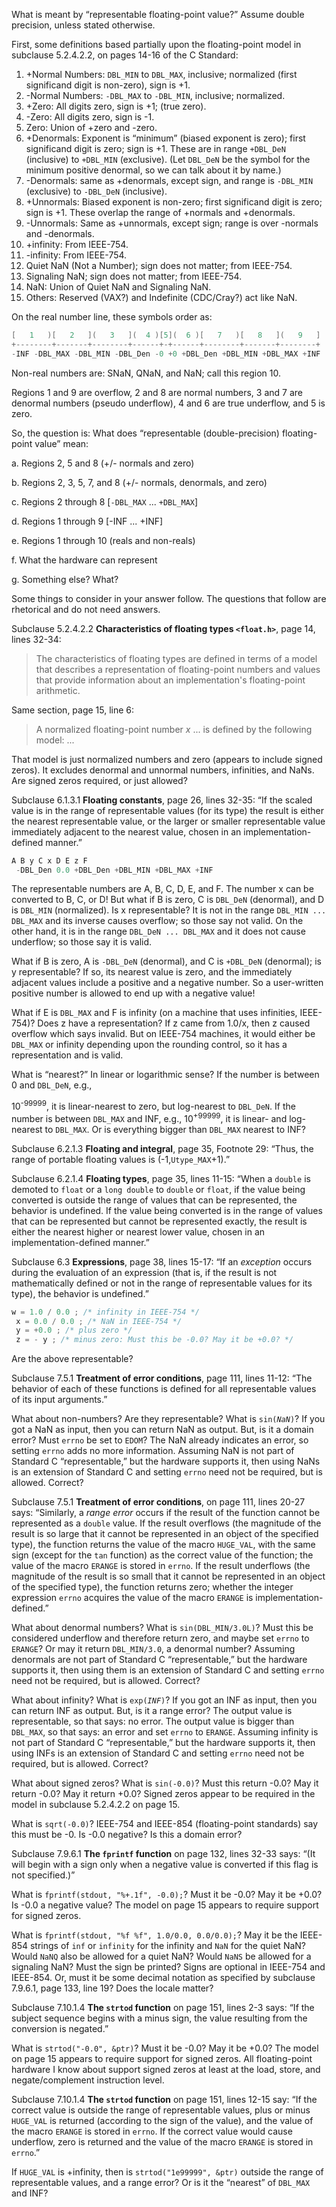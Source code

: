 What is meant by “representable floating-point value?” Assume double precision,
unless stated otherwise.

First, some definitions based partially upon the floating-point model in
subclause 5.2.4.2.2, on pages 14-16 of the C Standard:

1. \+Normal Numbers: `DBL_MIN` to `DBL_MAX`, inclusive; normalized (first significand digit is non-zero), sign is \+1.
2. -Normal Numbers: `-DBL_MAX` to `-DBL_MIN`, inclusive; normalized.
3. \+Zero: All digits zero, sign is \+1; (true zero).
4. -Zero: All digits zero, sign is -1.
5. Zero: Union of \+zero and -zero.
6. \+Denormals: Exponent is “minimum” (biased exponent is zero); first significand digit is zero; sign is \+1. These are in range `+DBL_DeN` (inclusive) to `+DBL_MIN` (exclusive). (Let `DBL_DeN` be the symbol for the minimum positive denormal, so we can talk about it by name.)
7. -Denormals: same as \+denormals, except sign, and range is `-DBL_MIN` (exclusive) to `-DBL_DeN` (inclusive).
8. \+Unnormals: Biased exponent is non-zero; first significand digit is zero; sign is \+1. These overlap the range of \+normals and \+denormals.
9. -Unnormals: Same as \+unnormals, except sign; range is over -normals and -denormals.
10. \+infinity: From IEEE-754.
11. -infinity: From IEEE-754.
12. Quiet NaN (Not a Number); sign does not matter; from IEEE-754.
13. Signaling NaN; sign does not matter; from IEEE-754.
14. NaN: Union of Quiet NaN and Signaling NaN.
15. Others: Reserved (VAX?) and Indefinite (CDC/Cray?) act like NaN.

On the real number line, these symbols order as:

```c
[   1   )[   2   ](   3   ](  4 )[5](  6 )[   7   )[   8   ](   9   ]
+--------+-------+--------+------+-+------+--------+-------+--------+
-INF -DBL_MAX -DBL_MIN -DBL_Den -0 +0 +DBL_Den +DBL_MIN +DBL_MAX +INF
```

Non-real numbers are: SNaN, QNaN, and NaN; call this region 10\.

Regions 1 and 9 are overflow, 2 and 8 are normal numbers, 3 and 7 are denormal
numbers (pseudo underflow), 4 and 6 are true underflow, and 5 is zero.

So, the question is: What does “representable (double-precision) floating-point
value” mean:

a. Regions 2, 5 and 8 (\+/- normals and zero)

b. Regions 2, 3, 5, 7, and 8 (\+/- normals, denormals, and zero)

c. Regions 2 through 8 \[`-DBL_MAX` ... `+DBL_MAX`\]

d. Regions 1 through 9 \[-INF ... \+INF\]

e. Regions 1 through 10 (reals and non-reals)

f. What the hardware can represent

g. Something else? What?

Some things to consider in your answer follow. The questions that follow are
rhetorical and do not need answers.

Subclause 5.2.4.2.2 **Characteristics of floating types `<float.h>`**, page 14,
lines 32-34:

> The characteristics of floating types are defined in terms of a model that
> describes a representation of floating-point numbers and values that provide
> information about an implementation's floating-point arithmetic.

Same section, page 15, line 6:

> A normalized floating-point number *x* ... is defined by the following model:
> ...

That model is just normalized numbers and zero (appears to include signed
zeros). It excludes denormal and unnormal numbers, infinities, and NaNs. Are
signed zeros required, or just allowed?

Subclause 6.1.3.1 **Floating constants**, page 26, lines 32-35: “If the scaled
value is in the range of representable values (for its type) the result is
either the nearest representable value, or the larger or smaller representable
value immediately adjacent to the nearest value, chosen in an
implementation-defined manner.”

```c
A B y C x D E z F
 -DBL_Den 0.0 +DBL_Den +DBL_MIN +DBL_MAX +INF
```

The representable numbers are A, B, C, D, E, and F. The number x can be
converted to B, C, or D! But what if B is zero, C is `DBL_DeN` (denormal), and D
is `DBL_MIN` (normalized). Is x representable? It is not in the range `DBL_MIN
... DBL_MAX` and its inverse causes overflow; so those say not valid. On the
other hand, it is in the range `DBL_DeN ... DBL_MAX` and it does not cause
underflow; so those say it is valid.

What if B is zero, A is `-DBL_DeN` (denormal), and C is `+DBL_DeN` (denormal);
is y representable? If so, its nearest value is zero, and the immediately
adjacent values include a positive and a negative number. So a user-written
positive number is allowed to end up with a negative value!

What if E is `DBL_MAX` and F is infinity (on a machine that uses infinities,
IEEE-754)? Does z have a representation? If z came from 1.0/x, then z caused
overflow which says invalid. But on IEEE-754 machines, it would either be
`DBL_MAX` or infinity depending upon the rounding control, so it has a
representation and is valid.

What is “nearest?” In linear or logarithmic sense? If the number is between 0
and `DBL_DeN`, e.g.,

10<sup>-99999</sup>, it is linear-nearest to zero, but log-nearest to `DBL_DeN`.
If the number is between `DBL_MAX` and INF, e.g., 10<sup>\+99999</sup>, it is
linear- and log-nearest to `DBL_MAX`. Or is everything bigger than `DBL_MAX`
nearest to INF?

Subclause 6.2.1.3 **Floating and integral**, page 35, Footnote 29: “Thus, the
range of portable floating values is (-1,`Utype_MAX`\+1).”

Subclause 6.2.1.4 **Floating types**, page 35, lines 11-15: “When a `double` is
demoted to `float` or a `long double` to `double` or `float`, if the value being
converted is outside the range of values that can be represented, the behavior
is undefined. If the value being converted is in the range of values that can be
represented but cannot be represented exactly, the result is either the nearest
higher or nearest lower value, chosen in an implementation-defined manner.”

Subclause 6.3 **Expressions**, page 38, lines 15-17: “If an *exception* occurs
during the evaluation of an expression (that is, if the result is not
mathematically defined or not in the range of representable values for its
type), the behavior is undefined.”

```c
w = 1.0 / 0.0 ; /* infinity in IEEE-754 */
 x = 0.0 / 0.0 ; /* NaN in IEEE-754 */
 y = +0.0 ; /* plus zero */
 z = - y ; /* minus zero: Must this be -0.0? May it be +0.0? */
```

Are the above representable?

Subclause 7.5.1 **Treatment of error conditions**, page 111, lines 11-12: “The
behavior of each of these functions is defined for all representable values of
its input arguments.”

What about non-numbers? Are they representable? What is `sin(`*`NaN`*`)`? If you
got a NaN as input, then you can return NaN as output. But, is it a domain
error? Must `errno` be set to `EDOM`? The NaN already indicates an error, so
setting `errno` adds no more information. Assuming NaN is not part of Standard C
“representable,” but the hardware supports it, then using NaNs is an extension
of Standard C and setting `errno` need not be required, but is allowed. Correct?

Subclause 7.5.1 **Treatment of error conditions**, on page 111, lines 20-27
says: “Similarly, a *range error* occurs if the result of the function cannot be
represented as a `double` value. If the result overflows (the magnitude of the
result is so large that it cannot be represented in an object of the specified
type), the function returns the value of the macro `HUGE_VAL`, with the same
sign (except for the `tan` function) as the correct value of the function; the
value of the macro `ERANGE` is stored in `errno`. If the result underflows (the
magnitude of the result is so small that it cannot be represented in an object
of the specified type), the function returns zero; whether the integer
expression `errno` acquires the value of the macro `ERANGE` is
implementation-defined.”

What about denormal numbers? What is `sin(DBL_MIN/3.0L)`? Must this be
considered underflow and therefore return zero, and maybe set `errno` to
`ERANGE`? Or may it return `DBL_MIN/3.0`, a denormal number? Assuming denormals
are not part of Standard C “representable,” but the hardware supports it, then
using them is an extension of Standard C and setting `errno` need not be
required, but is allowed. Correct?

What about infinity? What is `exp(`*`INF`*`)`? If you got an INF as input, then
you can return INF as output. But, is it a range error? The output value is
representable, so that says: no error. The output value is bigger than
`DBL_MAX`, so that says: an error and set `errno` to `ERANGE`. Assuming infinity
is not part of Standard C “representable,” but the hardware supports it, then
using INFs is an extension of Standard C and setting `errno` need not be
required, but is allowed. Correct?

What about signed zeros? What is `sin(-0.0)`? Must this return -0.0? May it
return -0.0? May it return \+0.0? Signed zeros appear to be required in the
model in subclause 5.2.4.2.2 on page 15\.

What is `sqrt(-0.0)`? IEEE-754 and IEEE-854 (floating-point standards) say this
must be -0. Is -0.0 negative? Is this a domain error?

Subclause 7.9.6.1 **The `fprintf` function** on page 132, lines 32-33 says: “(It
will begin with a sign only when a negative value is converted if this flag is
not specified.)”

What is `fprintf(stdout, "%+.1f", -0.0);`? Must it be -0.0? May it be \+0.0? Is
-0.0 a negative value? The model on page 15 appears to require support for
signed zeros.

What is `fprintf(stdout, "%f %f", 1.0/0.0, 0.0/0.0);`? May it be the IEEE-854
strings of `inf` or `infinity` for the infinity and `NaN` for the quiet NaN?
Would `NaNQ` also be allowed for a quiet NaN? Would `NaNS` be allowed for a
signaling NaN? Must the sign be printed? Signs are optional in IEEE-754 and
IEEE-854. Or, must it be some decimal notation as specified by subclause
7.9.6.1, page 133, line 19? Does the locale matter?

Subclause 7.10.1.4 **The `strtod` function** on page 151, lines 2-3 says: “If
the subject sequence begins with a minus sign, the value resulting from the
conversion is negated.”

What is `strtod("-0.0", &ptr)`? Must it be -0.0? May it be \+0.0? The model on
page 15 appears to require support for signed zeros. All floating-point hardware
I know about support signed zeros at least at the load, store, and
negate/complement instruction level.

Subclause 7.10.1.4 **The `strtod` function** on page 151, lines 12-15 say: “If
the correct value is outside the range of representable values, plus or minus
`HUGE_VAL` is returned (according to the sign of the value), and the value of
the macro `ERANGE` is stored in `errno`. If the correct value would cause
underflow, zero is returned and the value of the macro `ERANGE` is stored in
`errno`.”

If `HUGE_VAL` is \+infinity, then is `strtod("1e99999", &ptr)` outside the range
of representable values, and a range error? Or is it the “nearest” of `DBL_MAX`
and INF?
